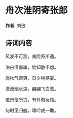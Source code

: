 # 舟次淮阴寄张郎

**作者**: 刘攽

## 诗词内容

风波不可测，夷险系所遇。

泊舟淮南岸，始知散千虑。

高秋气萧爽，日夕稍寒雾。

漠漠烟水深，翩翩飞白鹭。

值景信所贪，有怀劳反顾。

何时见归艎，啸吟成一助。

